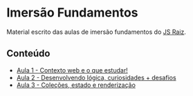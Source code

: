 # Imersão Fundamentos

Material escrito das aulas de imersão fundamentos do [JS Raiz](https://jsraiz.com).

## Conteúdo

- [Aula 1 - Contexto web e o que estudar!](01-Aula/README.md)
- [Aula 2 - Desenvolvendo lógica, curiosidades + desafios](02-Aula/README.md)
- [Aula 3 - Coleções, estado e renderização](03-Aula/README.md)